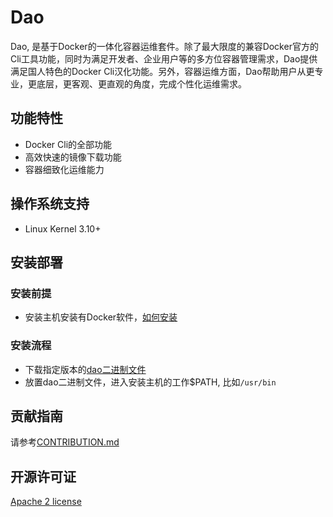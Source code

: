 # Dao

Dao, 是基于Docker的一体化容器运维套件。除了最大限度的兼容Docker官方的Cli工具功能，同时为满足开发者、企业用户等的多方位容器管理需求，Dao提供满足国人特色的Docker Cli汉化功能。另外，容器运维方面，Dao帮助用户从更专业，更底层，更客观、更直观的角度，完成个性化运维需求。

## 功能特性

* Docker Cli的全部功能
* 高效快速的镜像下载功能
* 容器细致化运维能力

## 操作系统支持

* Linux Kernel 3.10+

## 安装部署

### 安装前提

* 安装主机安装有Docker软件，[如何安装](http://get.daocloud.io/#install-docker)

### 安装流程

* 下载指定版本的[dao二进制文件](https://github.com/DaoCloud/dao/releases)
* 放置dao二进制文件，进入安装主机的工作$PATH, 比如`/usr/bin`

## 贡献指南

请参考[CONTRIBUTION.md](./CONTRIBUTION.md)

## 开源许可证

[Apache 2 license](./LICENSE)



